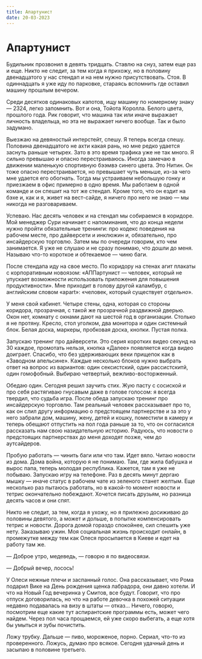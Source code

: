 ```yaml
---
title: Апартунист
date: 20-03-2023
---
```


# Апартунист

Будильник прозвонил в девять тридцать. Ставлю на снуз, затем еще раз и еще. Никто не следит, за тем когда я прихожу, но в половину двенадцатого у нас стендап и на нем нужно присутствовать. Стоя. В одиннадцать я уже иду по парковке, стараясь вспомнить где оставил машину прошлым вечером.

Среди десятков одинаковых капотов, ищу машину по номерному знаку — 2324, легко запомнить. Вот и она, Тойота Королла. Белого цвета, прошлого года. Рик говорит, что машина так или иначе выражает личность владельца, но эта не выражает ничего вообще. Так и было задумано.

Выезжаю на девяностый интерстейт, спешу. Я теперь всегда спешу. Половина двенадцатого не ахти какая рань, но мне редко удается заснуть раньше четырех. Зато в это время трафика уже не так много. Я сильно превышаю и опасно перестраиваюсь. Иногда замечаю в движении маленькую спортивную бээмвэ синего цвета. Это Нитин. Он тоже опасно перестраивается, но превышает чуть меньше, из-за чего мне удается его обогнать. Тогда мы устраиваем небольшую гонку и приезжаем в офис примерно в одно время. Мы работаем в одной команде и он спешит на тот же стендап. Кроме того, что он ездит на бэхе и, как и я, живет на вест-сайде, я ничего про него не знаю — мы никогда не разговариваем.

Успеваю. Нас десять человек и на стендап мы собираемся в коридоре. Мой менеджер Сури начинает с напоминания, что до конца недели нужно пройти обязательные тренинги: про кодекс поведения на рабочем месте, про дайверсети и инклюжин и, обязательно, про инсайдерскую торговлю. Затем мы по очереди говорим, кто чем занимается. Я уже не слушаю и не сразу понимаю, что дошли до меня. Называю что-то короткое и обтекаемое — чиню баги.

После стендапа иду на свое место. По коридору на стенах агит плакаты с корпоративным новоязом: «АППартунист — человек, который не упускает возможности использовать приложения для повышения продуктивности». Мне приходит в голову другой каламбур, с английским словом «apart»: «человек, который существует *отдельно*».

У меня свой кабинет. Четыре стены, одна, которая со стороны коридора, прозрачная, с такой же прозрачной раздвижной дверью. Окон нет, комнату с окнами дают на шестой год в организации. Столько я не протяну. Кресло, стол уголком, два монитора и один системный блок. Белая доска, маркеры, пробковая доска, кнопки. Пустая полка.

Запускаю тренинг про дайверсети. Это серия коротких видео секунд на 30 каждое, промотать нельзя, кнопка «Далее» появляется когда видео доиграет. Спасибо, что без удерживающих веки прищепок как в «Заводном апельсине». Каждые несколько блоков нужно выбрать ответ на вопрос из вариантов: один сексистский, один рассистскитй, один гомофобный. Выбираю четвертый, вежливо-восторженный.

Обедаю один. Сегодня решил заучить стих. Жую пасту с сосиской и про себя растягиваю гнусавым даже в голове голосом: я всегда твердил, что судьба игра. После обеда запускаю тренинг про инсайдерскую торговлю. Там реальный человек рассказывает про то, как он слил другу информацию о предстоящем партнерстве и за это у него забрали дом, машину, жену, детей и кошку, поместили в камеру и теперь обещают отпустить на пол года раньше за то, что он согласился рассказать нам свою назидательную историю. Радуюсь, что новости о предстоящих партнерствах до меня доходят позже, чем до аутсайдеров.

Пробую работать — чинить баги или что там. Идет вяло. Читаю новости из дома. Дома война, которую я не понимаю. Там, где жила бабушка и вырос папа, теперь молодая республика. Кажется, там я уже не побываю. Запускаю игру на телефоне. Раз в десять минут дергаю мышку — иначе статус в рабочем чате из зеленого станет желтым. Еще несколько раз пытаюсь работать, но в какой-то момент новости и тетрис окончательно побеждают. Хочется писать друзьям, но разница десять часов и они спят.

Никто не следит, за тем, когда я ухожу, но я прилежно досиживаю до половины девятого, а может и дольше, в попытке компенсировать тетрис и новости. Дорога домой гораздо спокойнее, сил спешить уже нету. Заказываю ужин. Моя социальная жизнь происходит онлайн, в промежутке между тем как Олеся просыпается в Киеве и едет на работу там же.

— Доброе утро, медеведь, — говорю я по видеосвязи.

— Добрый вечер, лосось!

У Олеси нежные плечи и заспанный голос. Она рассказывает, что Рома подарил Вике на День рождения щенка лабрадора, они давно хотели. И что на Новый Год вечеринка у Смитов, все будут. Говорит, что про отпуск договорилась, но что на работе девочка в похожей ситуации недавно подавалась на визу в штаты — отказ… Ничего, говорю, посмотрим еще какие тут аспирантские программы есть, может чего найдем. Через пол часа прощаемся, ей уже скоро выбегать, а еще хотя бы умыться и зубы почистить.

Ложу трубку. Дальше — пиво, мороженое, порно. Сериал, что-то из проверенного. Ложусь, думаю про всякое. Сегодня удачный день и засыпаю в половине третьего.